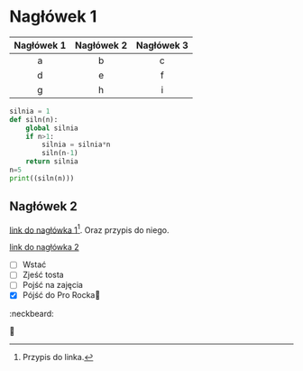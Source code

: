 # Nagłówek 1 
|Nagłówek 1|Nagłówek 2|Nagłówek 3|
|:--------:|:--------:|:--------:|
|a|b|c|
|d|e|f|
|g|h|i|

~~~py
silnia = 1
def siln(n):
    global silnia
    if n>1:
        silnia = silnia*n
        siln(n-1)
    return silnia
n=5
print((siln(n)))
~~~
## Nagłówek 2 

[link do nagłówka 1](#Nagłówek1)[^1]. Oraz przypis do niego.

[^1]: Przypis do linka.

[link do nagłówka 2](#Nagłówek2)

- [ ] Wstać
- [ ] Zjeść tosta
- [ ] Pojść na zajęcia
- [x] Pójść do Pro Rocka🍺

:neckbeard:

:shit:

